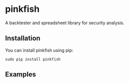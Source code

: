 pinkfish
======

A backtester and spreadsheet library for security analysis.

## Installation
You can install pinkfish using pip:
```
sudo pip install pinkfish
```

## Examples




